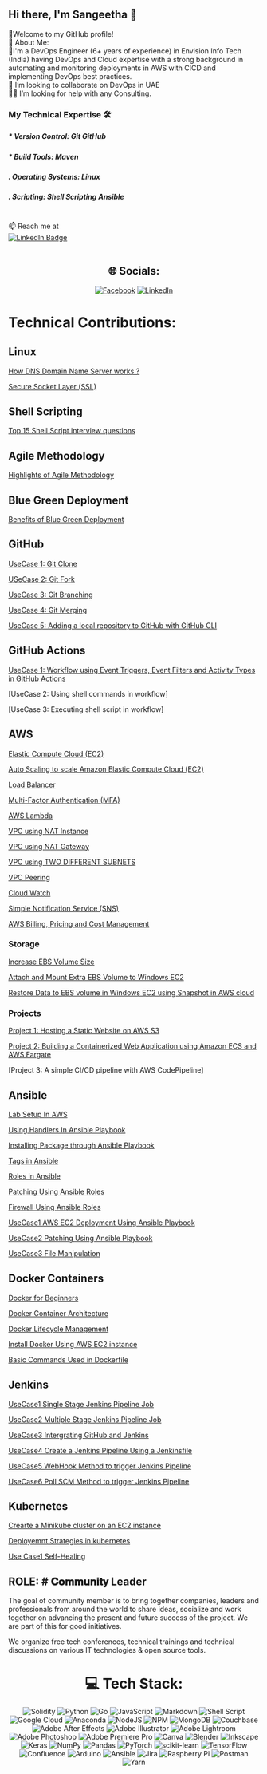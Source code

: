 ## Hi there, I'm Sangeetha 👋
🌱Welcome to my GitHub profile! 
<br>💫 About Me:
<br>🔭I'm a DevOps Engineer (6+ years of experience) in Envision Info Tech (India) having DevOps and Cloud expertise with a strong background in automating and monitoring deployments in AWS with CICD and implementing DevOps best practices. 
 <br>👯 I’m looking to collaborate on DevOps in UAE<br>🤝👀 I’m looking for help with any Consulting.
 ### My Technical Expertise 🛠️
 ##### * Version Control: Git GitHub
 ##### * Build Tools: Maven
 ##### . Operating Systems: Linux
 ##### . Scripting: Shell Scripting Ansible
 
 <br>📫 Reach me at <a href="https://www.linkedin.com/in/sangeetv09/"><br>    <img src="https://img.shields.io/badge/LinkedIn-blue?style=for-the-badge&logo=linkedin&logoColor=white" alt="LinkedIn Badge"/><br>  </a><br>


</div>

<div id="header" align="center">
  
## 🌐 Socials:
[![Facebook](https://img.shields.io/badge/Facebook-%231877F2.svg?logo=Facebook&logoColor=white)](https://www.facebook.com/geethu.arun.5?mibextid=LQQJ4d)  [![LinkedIn](https://img.shields.io/badge/LinkedIn-%230077B5.svg?logo=linkedin&logoColor=white)](https://www.linkedin.com/in/sangeetv09/) 


<div id="header" align="left">
   
# Technical Contributions:

## Linux

[How DNS Domain Name Server works ?](https://www.linkedin.com/posts/sangeetha-vasudevan-86267624_dns-domain-name-server-activity-7041730961138479104-IoBX?utm_source=share&utm_medium=member_desktop)
  
[Secure Socket Layer (SSL)](https://www.linkedin.com/posts/sangeetha-vasudevan-86267624_secure-socket-layer-ssl-certificate-activity-7044299302495555584-GIhh?utm_source=share&utm_medium=member_desktop)

## Shell Scripting

[Top 15 Shell Script interview questions](https://medium.com/@sangeetv09/top-15-shell-script-interview-questions-5e921d12f749)

## Agile Methodology

[Highlights of Agile Methodology](https://www.linkedin.com/posts/sangeetv09_amazonwebservices-awscommunitymena-awscommunitybuilders-activity-7203278813823180801-uZh1?utm_source=share&utm_medium=member_desktop)

## Blue Green Deployment

[Benefits of Blue Green Deployment](https://www.linkedin.com/posts/sangeetv09_benefits-of-blue-green-deployment-activity-7201104344920821760-qTeX?utm_source=share&utm_medium=member_desktop)

## GitHub

[UseCase 1: Git Clone](https://medium.com/@sangeetv09/how-to-clone-a-github-repository-65bfecb5aca3)

[USeCase 2: Git Fork](https://medium.com/@sangeetv09/how-to-fork-a-repository-598274ad8893)

[UseCase 3: Git Branching](https://medium.com/@sangeetv09/creating-and-managing-branches-in-github-a675e23e4807)

[UseCase 4: Git Merging](https://medium.com/@sangeetv09/merging-branches-in-github-96cb59cabdbe)

[UseCase 5: Adding a local repository to GitHub with GitHub CLI](https://medium.com/@sangeetv09/how-to-push-local-git-repo-to-remote-repo-in-github-3207fe7d0243)

## GitHub Actions

[UseCase 1: Workflow using Event Triggers, Event Filters and Activity Types in GitHub Actions](https://medium.com/@sangeetv09/understanding-more-about-event-triggers-event-filters-and-activity-types-in-github-actions-8bfaec5b101e)

[UseCase 2: Using shell commands in workflow]

[UseCase 3: Executing shell script in workflow]  

## AWS
  
[Elastic Compute Cloud (EC2)](https://medium.com/cloudnloud/how-to-create-ansible-lab-in-aws-account-8e0972c237c5)

[Auto Scaling to scale Amazon Elastic Compute Cloud (EC2)](https://medium.com/cloudnloud/auto-scaling-in-aws-24ef1fffc1f6)
  
[Load Balancer](https://medium.com/cloudnloud/load-balancer-f07ba3ce14b8)

[Multi-Factor Authentication (MFA)](https://medium.com/cloudnloud/multi-factor-authentication-3641854ffe7c)

[AWS Lambda](https://medium.com/cloudnloud/steps-to-create-aws-lambda-c2b6a96cf61d)

[VPC using NAT Instance](https://medium.com/cloudnloud/vpc-virtual-private-cloud-a403a1b9c753)

[VPC using NAT Gateway](https://medium.com/cloudnloud/vpc-with-nat-gateway-abcae7eda044)

[VPC using TWO DIFFERENT SUBNETS](https://medium.com/cloudnloud/vpc-using-two-different-subnets-7ba208781749)
  
[VPC Peering](https://medium.com/cloudnloud/how-to-set-up-aws-vpc-peering-4fa815818995)

[Cloud Watch](https://medium.com/@sangeetv09/what-is-cloudwatch-agent-in-aws-8570ec248e4d)
  
[Simple Notification Service (SNS)](https://medium.com/cloudnloud/amazon-simple-notification-service-sns-ebe4c45dafa1)

[AWS Billing, Pricing and Cost Management](https://medium.com/@sangeetv09/aws-billing-and-cost-management-0580c7f3853d)

### Storage

[Increase EBS Volume Size](https://medium.com/@sangeetv09/increase-ebs-volume-size-without-stopping-ec2-instance-in-aws-a4cf06264884)

[Attach and Mount Extra EBS Volume to Windows EC2](https://medium.com/@sangeetv09/how-to-attach-and-mount-extra-ebs-volume-to-windows-ec2-in-aws-5bc45dc984f8)

[Restore Data to EBS volume in Windows EC2 using Snapshot in AWS cloud](https://medium.com/@sangeetv09/restore-data-to-ebs-volume-in-windows-ec2-using-snapshot-in-aws-cloud-0202cc22030b)

### Projects

[Project 1: Hosting a Static Website on AWS S3](https://www.linkedin.com/posts/sangeetv09_how-to-host-a-static-website-on-aws-s3-activity-7213797600959881217-AOFv?utm_source=share&utm_medium=member_desktop)

[Project 2: Building a Containerized Web Application using Amazon ECS and AWS Fargate](https://medium.com/@sangeetv09/project-2-building-a-containerized-web-application-using-amazon-ecs-and-aws-fargate-7fb9026e7ea2)

[Project 3: A simple CI/CD pipeline with AWS CodePipeline]
  
## Ansible

[Lab Setup In AWS](https://medium.com/cloudnloud/how-to-create-ansible-lab-in-aws-account-8e0972c237c5)

[Using Handlers In Ansible Playbook](https://medium.com/cloudnloud/how-to-use-handlers-in-ansible-9e62e17c3b61)

[Installing Package through Ansible Playbook](https://medium.com/cloudnloud/how-to-install-a-package-using-ansible-6840dbe96896)

[Tags in Ansible](https://medium.com/cloudnloud/tags-in-ansible-playbooks-82281047605b)

[Roles in Ansible](https://medium.com/cloudnloud/roles-in-ansible-playbook-ffbe4574641b)

[Patching Using Ansible Roles](https://medium.com/cloudnloud/patching-using-roles-in-ansible-playbook-f8f23a9c1735)

[Firewall Using Ansible Roles](https://medium.com/cloudnloud/firewall-using-roles-in-ansible-37b43c8b5482)

[UseCase1 AWS EC2 Deployment Using Ansible Playbook](https://medium.com/@sangeetv09/aws-ec2-instance-deployment-using-ansible-playbook-ccf56d81b775)

[UseCase2 Patching Using Ansible Playbook](https://medium.com/@sangeetv09/linux-os-patching-using-ansible-playbook-0927e7e92630)

[UseCase3 File Manipulation](https://medium.com/@sangeetv09/file-manipulation-using-ansible-playbook-b678f01d847e)

## Docker Containers

[Docker for Beginners](https://medium.com/@sangeetv09/docker-containers-for-beginners-4ec2028ca322)

[Docker Container Architecture](https://medium.com/@sangeetv09/docker-architecture-c29d946d6435)

[Docker Lifecycle Management](https://medium.com/@sangeetv09/docker-container-lifecycle-management-f3575e31fc59)

[Install Docker Using AWS EC2 instance](https://medium.com/@sangeetv09/how-to-install-docker-using-aws-ec2-instance-ed495e5dd7a3)

[Basic Commands Used in Dockerfile](https://medium.com/@sangeetv09/overview-of-dockerfile-e50059316dc9)

## Jenkins

[UseCase1 Single Stage Jenkins Pipeline Job](https://medium.com/@sangeetv09/how-to-create-a-jenkinsfile-7a7eb1a5d834)

[UseCase2 Multiple Stage Jenkins Pipeline Job](https://medium.com/@sangeetv09/how-to-create-simple-multistage-jenkins-pipeline-job-7a5d6113e429)

[UseCase3 Intergrating GitHub and Jenkins](https://medium.com/@sangeetv09/how-to-integrate-git-with-jenkins-dcc63f5cbb13)

[UseCase4 Create a Jenkins Pipeline Using a Jenkinsfile](https://medium.com/@sangeetv09/create-a-jenkins-pipeline-using-a-jenkinsfile-f67b11e3f0b3)

[UseCase5 WebHook Method to trigger Jenkins Pipeline](https://medium.com/@sangeetv09/how-to-configure-webhook-in-github-and-jenkins-for-automatic-trigger-with-cicd-pipeline-34133e9de0ea)

[UseCase6 Poll SCM Method to trigger Jenkins Pipeline](https://medium.com/@sangeetv09/github-integration-with-jenkins-pipeline-by-poll-scm-method-444cdeca0205)

## Kubernetes

[Crearte a Minikube cluster on an EC2 instance](https://medium.com/@sangeetv09/my-first-kubernetes-cluster-mini-kube-on-an-ec2-instance-8daff652274d)

[Deployemnt Strategies in kubernetes](https://www.linkedin.com/posts/sangeetv09_amazonwebservices-awscommunitymena-awscommunitybuilders-activity-7222091054341079040-Aq2L?utm_source=share&utm_medium=member_desktop)

[Use Case1 Self-Healing](https://medium.com/@sangeetv09/how-to-use-kubernetes-self-healing-capability-92f5335a97e1)
  
## ROLE: # 𝐂𝐨𝐦𝐦𝐮𝐧𝐢𝐭𝐲 Leader
 
<P>
The goal of community member is to bring together companies, leaders and professionals from around the world to share ideas, socialize and work together on advancing the present and future success of the project. We are part of this for good initiatives.

We organize free tech conferences, technical trainings and technical discussions on various IT technologies & open source tools.
</p>

<div id="header" align="center">
  
# 💻 Tech Stack:
![Solidity](https://img.shields.io/badge/Solidity-%23363636.svg?style=for-the-badge&logo=solidity&logoColor=white) ![Python](https://img.shields.io/badge/python-3670A0?style=for-the-badge&logo=python&logoColor=ffdd54) ![Go](https://img.shields.io/badge/go-%2300ADD8.svg?style=for-the-badge&logo=go&logoColor=white) ![JavaScript](https://img.shields.io/badge/javascript-%23323330.svg?style=for-the-badge&logo=javascript&logoColor=%23F7DF1E) ![Markdown](https://img.shields.io/badge/markdown-%23000000.svg?style=for-the-badge&logo=markdown&logoColor=white) ![Shell Script](https://img.shields.io/badge/shell_script-%23121011.svg?style=for-the-badge&logo=gnu-bash&logoColor=white) ![Google Cloud](https://img.shields.io/badge/Google%20Cloud-%234285F4.svg?style=for-the-badge&logo=google-cloud&logoColor=white) ![Anaconda](https://img.shields.io/badge/Anaconda-%2344A833.svg?style=for-the-badge&logo=anaconda&logoColor=white) ![NodeJS](https://img.shields.io/badge/node.js-6DA55F?style=for-the-badge&logo=node.js&logoColor=white) ![NPM](https://img.shields.io/badge/NPM-%23000000.svg?style=for-the-badge&logo=npm&logoColor=white) ![MongoDB](https://img.shields.io/badge/MongoDB-%234ea94b.svg?style=for-the-badge&logo=mongodb&logoColor=white) ![Couchbase](https://img.shields.io/badge/Couchbase-EA2328?style=for-the-badge&logo=couchbase&logoColor=white) ![Adobe After Effects](https://img.shields.io/badge/Adobe%20After%20Effects-9999FF.svg?style=for-the-badge&logo=Adobe%20After%20Effects&logoColor=white) ![Adobe Illustrator](https://img.shields.io/badge/adobeillustrator-%23FF9A00.svg?style=for-the-badge&logo=adobeillustrator&logoColor=white) ![Adobe Lightroom](https://img.shields.io/badge/Adobe%20Lightroom-31A8FF.svg?style=for-the-badge&logo=Adobe%20Lightroom&logoColor=white) ![Adobe Photoshop](https://img.shields.io/badge/adobephotoshop-%2331A8FF.svg?style=for-the-badge&logo=adobephotoshop&logoColor=white) ![Adobe Premiere Pro](https://img.shields.io/badge/Adobe%20Premiere%20Pro-9999FF.svg?style=for-the-badge&logo=Adobe%20Premiere%20Pro&logoColor=white) ![Canva](https://img.shields.io/badge/Canva-%2300C4CC.svg?style=for-the-badge&logo=Canva&logoColor=white) ![Blender](https://img.shields.io/badge/blender-%23F5792A.svg?style=for-the-badge&logo=blender&logoColor=white) ![Inkscape](https://img.shields.io/badge/Inkscape-e0e0e0?style=for-the-badge&logo=inkscape&logoColor=080A13) ![Keras](https://img.shields.io/badge/Keras-%23D00000.svg?style=for-the-badge&logo=Keras&logoColor=white) ![NumPy](https://img.shields.io/badge/numpy-%23013243.svg?style=for-the-badge&logo=numpy&logoColor=white) ![Pandas](https://img.shields.io/badge/pandas-%23150458.svg?style=for-the-badge&logo=pandas&logoColor=white) ![PyTorch](https://img.shields.io/badge/PyTorch-%23EE4C2C.svg?style=for-the-badge&logo=PyTorch&logoColor=white) ![scikit-learn](https://img.shields.io/badge/scikit--learn-%23F7931E.svg?style=for-the-badge&logo=scikit-learn&logoColor=white) ![TensorFlow](https://img.shields.io/badge/TensorFlow-%23FF6F00.svg?style=for-the-badge&logo=TensorFlow&logoColor=white) ![Confluence](https://img.shields.io/badge/confluence-%23172BF4.svg?style=for-the-badge&logo=confluence&logoColor=white) ![Arduino](https://img.shields.io/badge/-Arduino-00979D?style=for-the-badge&logo=Arduino&logoColor=white) ![Ansible](https://img.shields.io/badge/ansible-%231A1918.svg?style=for-the-badge&logo=ansible&logoColor=white) ![Jira](https://img.shields.io/badge/jira-%230A0FFF.svg?style=for-the-badge&logo=jira&logoColor=white) ![Raspberry Pi](https://img.shields.io/badge/-RaspberryPi-C51A4A?style=for-the-badge&logo=Raspberry-Pi) ![Postman](https://img.shields.io/badge/Postman-FF6C37?style=for-the-badge&logo=postman&logoColor=white) ![Yarn](https://img.shields.io/badge/yarn-%232C8EBB.svg?style=for-the-badge&logo=yarn&logoColor=white)
  

<!---
geethaaroon is a ✨ special ✨ repository because its `README.md` (this file) appears on your GitHub profile.
You can click the Preview link to take a look at your changes.
--->
